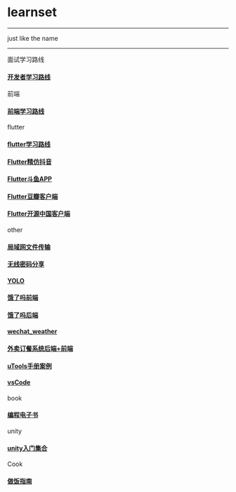 # learnset
<hr>
just like the name
<hr>

面试学习路线
#### [开发者学习路线](https://github.com/kamranahmedse/developer-roadmap)

前端   

#### [前端学习路线](https://github.com/qianguyihao/Web)  

flutter  

#### [flutter学习路线](https://github.com/olexale/flutter_roadmap)  
#### [Flutter精仿抖音](https://github.com/mjl0602/flutter_tiktok)  
#### [Flutter斗鱼APP](https://github.com/yukilzw/dy_flutter)  
#### [Flutter豆瓣客户端](https://github.com/kaina404/FlutterDouBan)  
#### [Flutter开源中国客户端](https://github.com/yubo725/flutter-osc)  

other  

#### [局域网文件传输](https://github.com/matt-repository/lan-file-transfer)
#### [无线密码分享](https://github.com/sdushantha/wifi-password)
#### [YOLO](https://github.com/Megvii-BaseDetection/YOLOX)
#### [饿了吗前端](https://github.com/bailicangdu/vue2-elm)
#### [饿了吗后端](https://github.com/bailicangdu/node-elm)
#### [wechat_weather](https://github.com/brandonxiang/weapp-weatherfine)
#### [外卖订餐系统后端+前端](https://github.com/2020sjkks/2020sjkks)
#### [uTools手册案例](https://github.com/fofolee/uTools-Manuals)
#### [vsCode](https://github.com/microsoft/vscode)

book

#### [编程电子书](https://github.com/kevinisjk/Programming-e-book)

unity
#### [unity入门集合](https://github.com/XINCGer/Unity3DTraining)

Cook
#### [做饭指南](https://github.com/Anduin2017/HowToCook)
